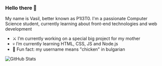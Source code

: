 ### Hello there 🗿
My name is Vasil, better known as P1l3T0. I'm a passionate Computer Science student, currently learning about front-end technologies and web development 

- ⚔ I’m currently working on a special big project for my mother
- 💀 I’m currently learning HTML, CSS, JS and Node.js
- 🐣 Fun fact: my username means "chicken" in bulgarian

![GitHub Stats](https://github-readme-stats.vercel.app/api?username=P1l3T0&theme=prussian)
